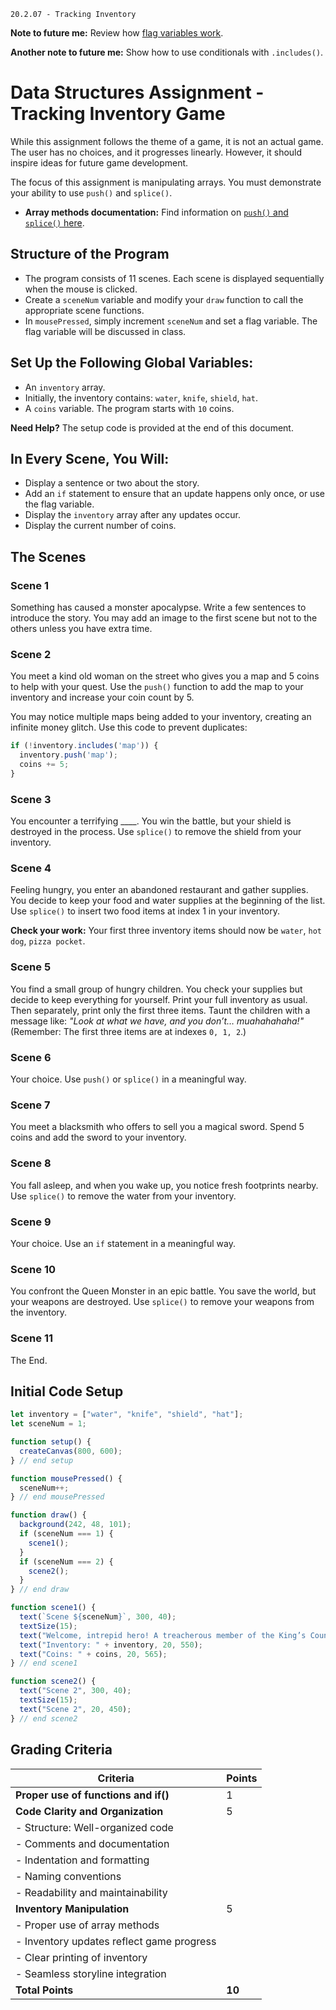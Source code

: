 ```
20.2.07 - Tracking Inventory
```
**Note to future me:** Review how [flag variables work](https://youtu.be/lZ51aXq-VIg?si=zanp8y2APElS-2mC).

**Another note to future me:** Show how to use conditionals with `.includes()`.

# Data Structures Assignment - Tracking Inventory Game

While this assignment follows the theme of a game, it is not an actual game. The user has no choices, and it progresses linearly. However, it should inspire ideas for future game development.

The focus of this assignment is manipulating arrays. You must demonstrate your ability to use `push()` and `splice()`.

- **Array methods documentation:** Find information on [`push()` and `splice()` here](https://www.w3schools.com/js/js_array_methods.asp).

## Structure of the Program

- The program consists of 11 scenes. Each scene is displayed sequentially when the mouse is clicked.
- Create a `sceneNum` variable and modify your `draw` function to call the appropriate scene functions.
- In `mousePressed`, simply increment `sceneNum` and set a flag variable. The flag variable will be discussed in class.

## Set Up the Following Global Variables:
- An `inventory` array.
- Initially, the inventory contains: `water`, `knife`, `shield`, `hat`.
- A `coins` variable. The program starts with `10` coins.

**Need Help?** The setup code is provided at the end of this document.

## In Every Scene, You Will:
- Display a sentence or two about the story.
- Add an `if` statement to ensure that an update happens only once, or use the flag variable.
- Display the `inventory` array after any updates occur.
- Display the current number of coins.

## The Scenes

### Scene 1
Something has caused a monster apocalypse. Write a few sentences to introduce the story.
You may add an image to the first scene but not to the others unless you have extra time.

### Scene 2
You meet a kind old woman on the street who gives you a map and 5 coins to help with your quest.
Use the `push()` function to add the map to your inventory and increase your coin count by 5.

You may notice multiple maps being added to your inventory, creating an infinite money glitch.
Use this code to prevent duplicates:

```js
if (!inventory.includes('map')) {
  inventory.push('map');
  coins += 5;
}
```

### Scene 3
You encounter a terrifying ____. You win the battle, but your shield is destroyed in the process.
Use `splice()` to remove the shield from your inventory.

### Scene 4
Feeling hungry, you enter an abandoned restaurant and gather supplies.
You decide to keep your food and water supplies at the beginning of the list.
Use `splice()` to insert two food items at index 1 in your inventory.

**Check your work:** Your first three inventory items should now be `water`, `hot dog`, `pizza pocket`.

### Scene 5
You find a small group of hungry children. You check your supplies but decide to keep everything for yourself.
Print your full inventory as usual. Then separately, print only the first three items.
Taunt the children with a message like: *"Look at what we have, and you don’t… muahahahaha!"*
(Remember: The first three items are at indexes `0, 1, 2`.)

### Scene 6
Your choice. Use `push()` or `splice()` in a meaningful way.

### Scene 7
You meet a blacksmith who offers to sell you a magical sword.
Spend 5 coins and add the sword to your inventory.

### Scene 8
You fall asleep, and when you wake up, you notice fresh footprints nearby.
Use `splice()` to remove the water from your inventory.

### Scene 9
Your choice. Use an `if` statement in a meaningful way.

### Scene 10
You confront the Queen Monster in an epic battle. You save the world, but your weapons are destroyed.
Use `splice()` to remove your weapons from the inventory.

### Scene 11
The End.

## Initial Code Setup

```js
let inventory = ["water", "knife", "shield", "hat"];
let sceneNum = 1;

function setup() {
  createCanvas(800, 600);
} // end setup

function mousePressed() {
  sceneNum++;
} // end mousePressed

function draw() {
  background(242, 48, 101);
  if (sceneNum === 1) {
    scene1();
  }
  if (sceneNum === 2) {
    scene2();
  }
} // end draw

function scene1() {
  text(`Scene ${sceneNum}`, 300, 40);
  textSize(15);
  text("Welcome, intrepid hero! A treacherous member of the King’s Council has released hordes of bloodthirsty monsters into the kingdom. As a member of the Hero’s Guild, it is your duty to protect the realm from mystical threats.", 20, 450);
  text("Inventory: " + inventory, 20, 550);
  text("Coins: " + coins, 20, 565);
} // end scene1

function scene2() {
  text("Scene 2", 300, 40);
  textSize(15);
  text("Scene 2", 20, 450);
} // end scene2
```

## Grading Criteria

| **Criteria**                              | **Points**  |
|------------------------------------------|------------|
| **Proper use of functions and if()**      | 1          |
| **Code Clarity and Organization**         | 5          |
| - Structure: Well-organized code          |            |
| - Comments and documentation              |            |
| - Indentation and formatting              |            |
| - Naming conventions                      |            |
| - Readability and maintainability         |            |
| **Inventory Manipulation**                | 5          |
| - Proper use of array methods             |            |
| - Inventory updates reflect game progress |            |
| - Clear printing of inventory             |            |
| - Seamless storyline integration          |            |
| **Total Points**                          | **10**     |

